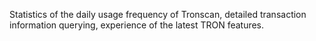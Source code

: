 Statistics of the daily usage frequency of Tronscan, detailed transaction information querying, experience of the latest TRON features. 
